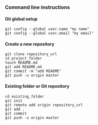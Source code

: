 ### Command line instructions

#### Git global setup
```shell
git config --global user.name "my name"
git config --global user.email "my email"
```
#### Create a new repository
```shell
git clone repository_url
cd project_folder
touch README.md
git add README.md
git commit -m "add README"
git push -u origin master
```
#### Existing folder or Git repository
```shell
cd existing_folder
git init
git remote add origin repository_url
git add .
git commit
git push -u origin master
```